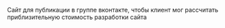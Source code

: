 Сайт для публикации в группе вконтакте, чтобы клиент 
мог рассчитать приблизительную стоимость разработки сайта
